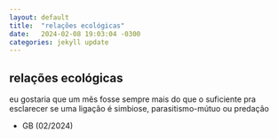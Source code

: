 ```yaml
---
layout: default
title:  "relações ecológicas"
date:   2024-02-08 19:03:04 -0300
categories: jekyll update
---
```



## relações ecológicas
  
eu gostaria que um mês fosse sempre mais do que o suficiente pra esclarecer se uma ligação é simbiose, parasitismo-mútuo ou predação   
- GB (02/2024)


